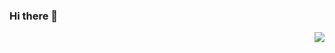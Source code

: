 ### Hi there 👋
<img align="right" src="https://github-readme-stats.vercel.app/api?username=nurulhudaapon&count_private=true&show_icons=true&hide_title=true&hide=stars" />
<!--
**nurulhudaapon/nurulhudaapon** is a ✨ _special_ ✨ repository because its `README.md` (this file) appears on your GitHub profile.

Here are some ideas to get you started:

- 🔭 I’m currently working on ...
- 🌱 I’m currently learning ...
- 👯 I’m looking to collaborate on ...
- 🤔 I’m looking for help with ...
- 💬 Ask me about ...
- 📫 How to reach me: ...
- 😄 Pronouns: ...
- ⚡ Fun fact: ...
-->
